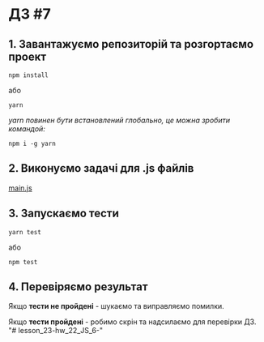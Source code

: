 # ДЗ #7

## 1. Завантажуємо репозиторій та розгортаємо проект

`npm install`

або

`yarn`

*yarn повинен бути встановлений глобально, це можна зробити командой:*

`npm i -g yarn`

## 2. Виконуємо задачі для .js файлів

[main.js](src%2Fmain.js)

## 3. Запускаємо тести

`yarn test`

або

`npm test`

## 4. Перевіряємо результат

Якщо **тести не пройдені** - шукаємо та виправляємо помилки.

Якщо **тести пройдені** - робимо скрін та надсилаємо для перевірки ДЗ.
"# lesson_23-hw_22_JS_6-" 

